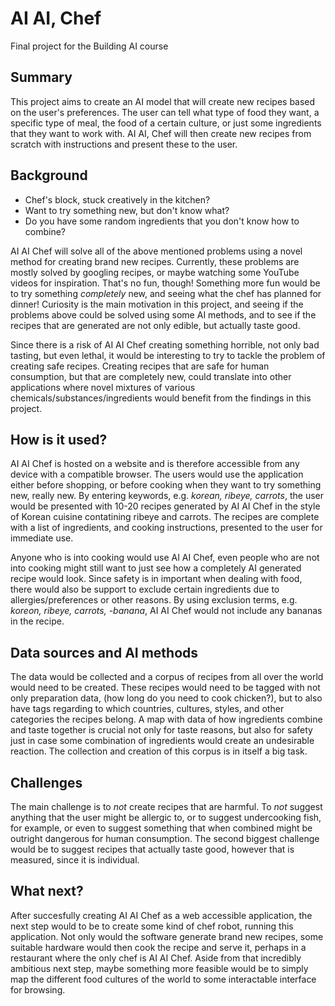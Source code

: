 <!-- This is the markdown template for the final project of the Building AI course, 
created by Reaktor Innovations and University of Helsinki. 
Copy the template, paste it to your GitHub README and edit! -->

# AI AI, Chef

Final project for the Building AI course

## Summary

This project aims to create an AI model that will create new recipes based on the user's preferences. The user can tell what type of food they want, a specific type of meal, the food of a certain culture, or just some ingredients that they want to work with. AI AI, Chef will then create new recipes from scratch with instructions and
present these to the user.

## Background

* Chef's block, stuck creatively in the kitchen?
* Want to try something new, but don't know what?
* Do you have some random ingredients that you don't know how to combine?

AI AI Chef will solve all of the above mentioned problems using a novel method for creating brand new recipes. Currently, these problems are mostly solved by googling recipes, or maybe watching some YouTube videos for inspiration. That's no fun, though! Something more fun would be to try something _completely_ new, and seeing what
the chef has planned for dinner! Curiosity is the main motivation in this project, and seeing if the problems above could be solved using some AI methods, and to see if the recipes that are generated are not only edible, but actually taste good.

Since there is a risk of AI AI Chef creating something horrible, not only bad tasting, but even lethal, it would be interesting to try to tackle the problem of creating safe recipes. Creating recipes that are safe for human consumption, but that are completely new, could translate into other applications where novel mixtures of various chemicals/substances/ingredients would benefit from the findings in this project.

## How is it used?

AI AI Chef is hosted on a website and is therefore accessible from any device with a compatible browser. The users would use the application either before shopping, or before cooking when they want to try something new, really new. By entering keywords, e.g. _korean, ribeye, carrots_, the user would be presented with 10-20 recipes generated by AI AI Chef in the style of Korean cuisine contatining ribeye and carrots. The recipes are complete with a list of ingredients, and cooking instructions, presented to the user for immediate use.

Anyone who is into cooking would use AI AI Chef, even people who are not into cooking might still want to just see how a completely AI generated recipe would look.
Since safety is in important when dealing with food, there would also be support to exclude certain ingredients due to allergies/preferences or other reasons.
By using exclusion terms, e.g. _koreon, ribeye, carrots, -banana_, AI AI Chef would not include any bananas in the recipe.

## Data sources and AI methods

The data would be collected and a corpus of recipes from all over the world would need to be created. These recipes would need to be tagged with not only preparation data, (how long do you need to cook chicken?), but to also have tags regarding to which countries, cultures, styles, and other categories the recipes belong. A map with data of how ingredients combine and taste together is crucial not only for taste reasons, but also for safety just in case some combination of ingredients would create an undesirable reaction. The collection and creation of this corpus is in itself a big task.

## Challenges

The main challenge is to _not_ create recipes that are harmful. To _not_ suggest anything that the user might be allergic to, or to suggest undercooking fish, for example, or even to suggest something that when combined might be outright dangerous for human consumption. The second biggest challenge would be to suggest recipes that actually taste good, however that is measured, since it is individual.

## What next?

After succesfully creating AI AI Chef as a web accessible application, the next step would to be to create some kind of chef robot, running this application.
Not only would the software generate brand new recipes, some suitable hardware would then cook the recipe and serve it, perhaps in a restaurant where the only chef is AI AI Chef. Aside from that incredibly ambitious next step, maybe something more feasible would be to simply map the different food cultures of the world to some interactable interface for browsing.
